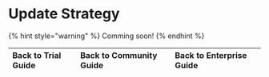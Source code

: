 # Update Strategy

{% hint style="warning" %}
Comming soon!
{% endhint %}

| Back to Trial Guide | Back to Community Guide | ​Back to Enterprise Guide​ |
| :--- | :--- | :--- |



